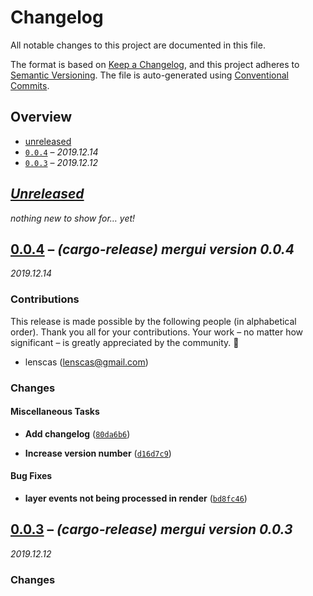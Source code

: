 # Changelog

All notable changes to this project are documented in this file.

The format is based on [Keep a Changelog], and this project adheres to
[Semantic Versioning]. The file is auto-generated using [Conventional Commits].

[keep a changelog]: https://keepachangelog.com/en/1.0.0/
[semantic versioning]: https://semver.org/spec/v2.0.0.html
[conventional commits]: https://www.conventionalcommits.org/en/v1.0.0-beta.4/

## Overview

- [unreleased](#unreleased)
- [`0.0.4`](#004) – _2019.12.14_
- [`0.0.3`](#003) – _2019.12.12_

## _[Unreleased]_

_nothing new to show for… yet!_

## [0.0.4] – _(cargo-release) mergui version 0.0.4_

_2019.12.14_

### Contributions

This release is made possible by the following people (in alphabetical order).
Thank you all for your contributions. Your work – no matter how significant – is
greatly appreciated by the community. 💖

- lenscas (<lenscas@gmail.com>)

### Changes

#### Miscellaneous Tasks

- **Add changelog** ([`80da6b6`])

- **Increase version number** ([`d16d7c9`])

#### Bug Fixes

- **layer events not being processed in render** ([`bd8fc46`])

## [0.0.3] – _(cargo-release) mergui version 0.0.3_

_2019.12.12_

### Changes

<!-- [releases] -->

[unreleased]: #/compare/v0.0.4...HEAD
[0.0.4]: #/releases/tag/v0.0.4
[0.0.3]: #/releases/tag/v0.0.3

<!-- [commits] -->

[`80da6b6`]: #/commit/80da6b6557a7b3ad4b7544f54a29f7c362cf8c12
[`d16d7c9`]: #/commit/d16d7c97e65c7518d0eaa4578b5cbbb37073a36f
[`bd8fc46`]: #/commit/bd8fc4695d95bfdaceb830197236603fe067ce35
